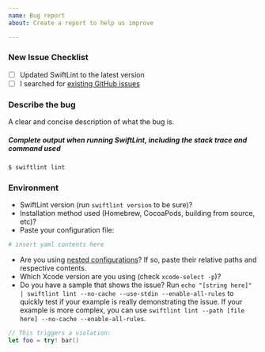 ```yaml
---
name: Bug report
about: Create a report to help us improve

---
```


### New Issue Checklist

- [ ] Updated SwiftLint to the latest version
- [ ] I searched for [existing GitHub issues](https://github.com/realm/SwiftLint/issues)

### Describe the bug

A clear and concise description of what the bug is.

##### Complete output when running SwiftLint, including the stack trace and command used

```bash
$ swiftlint lint
```

### Environment

* SwiftLint version (run `swiftlint version` to be sure)?
* Installation method used (Homebrew, CocoaPods, building from source, etc)?
* Paste your configuration file:

```yml
# insert yaml contents here
```

* Are you using [nested configurations](https://github.com/realm/SwiftLint#nested-configurations)?
  If so, paste their relative paths and respective contents.
* Which Xcode version are you using (check `xcode-select -p`)?
* Do you have a sample that shows the issue? Run `echo "[string here]" | swiftlint lint --no-cache --use-stdin --enable-all-rules`
  to quickly test if your example is really demonstrating the issue. If your example is more
  complex, you can use `swiftlint lint --path [file here] --no-cache --enable-all-rules`.

```swift
// This triggers a violation:
let foo = try! bar()
```
